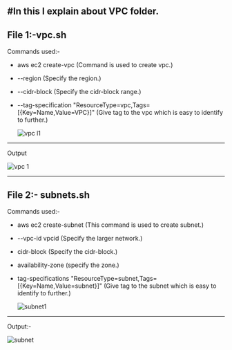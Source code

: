 #In this I explain about VPC folder.
-----------------------------------
File 1:-vpc.sh
----------------------------------
Commands used:-
* aws ec2 create-vpc (Command is used to create vpc.)
* --region (Specify the region.)
* --cidr-block (Specify the cidr-block range.)
* --tag-specification "ResourceType=vpc,Tags=[{Key=Name,Value=VPC}]" (Give tag to the vpc which is easy to identify to further.)

  ![vpc l1](https://github.com/user-attachments/assets/f2859cb2-a460-4812-8cb9-ddd78b9c757d)

------------------------------------
Output

![vpc 1](https://github.com/user-attachments/assets/85b9e8ea-c090-433e-9aa0-35522d867a81)

------------------------------------
File 2:- subnets.sh
------------------------------------
Commands used:-
* aws ec2 create-subnet (This command is used to create subnet.)
* --vpc-id vpcid (Specify the larger network.)
* cidr-block (Specify the cidr-block.)
* availability-zone (specify the zone.)
* tag-specifications "ResourceType=subnet,Tags=[{Key=Name,Value=subnet}]" (Give tag to the subnet which is easy to identify to further.)

  ![subnet1](https://github.com/user-attachments/assets/93eda348-aecc-4db4-af4a-d47cd46dc4ec)

---------------------------------------
Output:-

![subnet](https://github.com/user-attachments/assets/00ba4d57-5adf-47a7-b1a1-eb781da52074)




